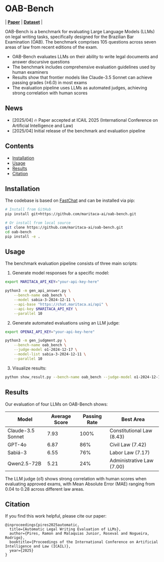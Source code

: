 # OAB-Bench
| [**Paper**](https://arxiv.org/abs/2504.21202) | [**Dataset**](https://huggingface.co/datasets/maritaca-ai/oab-bench) |

OAB-Bench is a benchmark for evaluating Large Language Models (LLMs) on legal writing tasks, specifically designed for the Brazilian Bar Examination (OAB). The benchmark comprises 105 questions across seven areas of law from recent editions of the exam.

- OAB-Bench evaluates LLMs on their ability to write legal documents and answer discursive questions
- The benchmark includes comprehensive evaluation guidelines used by human examiners
- Results show that frontier models like Claude-3.5 Sonnet can achieve passing grades (≥6.0) in most exams
- The evaluation pipeline uses LLMs as automated judges, achieving strong correlation with human scores

## News
- [2025/04] 🔥 Paper accepted at ICAIL 2025 (International Conference on Artificial Intelligence and Law)
- [2025/04] Initial release of the benchmark and evaluation pipeline

## Contents
- [Installation](#installation)
- [Usage](#usage)
- [Results](#results)
- [Citation](#citation)

## Installation

The codebase is based on [FastChat](https://github.com/lm-sys/FastChat) and can be installed via pip:

```bash
# Install from GitHub
pip install git+https://github.com/maritaca-ai/oab-bench.git

# Or install from local source
git clone https://github.com/maritaca-ai/oab-bench.git
cd oab-bench
pip install -e .
```

## Usage

The benchmark evaluation pipeline consists of three main scripts:

1. Generate model responses for a specific model:
```bash
export MARITACA_API_KEY="your-api-key-here"

python3 -m gen_api_answer.py \
    --bench-name oab_bench \
    --model sabia-3-2024-12-11 \
    --api-base "https://chat.maritaca.ai/api" \
    --api-key $MARITACA_API_KEY \
    --parallel 10
```

2. Generate automated evaluations using an LLM judge:
```bash
export OPENAI_API_KEY="your-api-key-here"

python3 -m gen_judgment.py \
    --bench-name oab_bench \
    --judge-model o1-2024-12-17 \
    --model-list sabia-3-2024-12-11 \
    --parallel 10
```

3. Visualize results:
```bash
python show_result.py --bench-name oab_bench --judge-model o1-2024-12-17
```

## Results

Our evaluation of four LLMs on OAB-Bench shows:

| Model | Average Score | Passing Rate | Best Area |
| --- | --- | --- | --- |
| Claude-3.5 Sonnet | 7.93 | 100% | Constitutional Law (8.43) |
| GPT-4o | 6.87 | 86% | Civil Law (7.42) |
| Sabiá-3 | 6.55 | 76% | Labor Law (7.17) |
| Qwen2.5-72B | 5.21 | 24% | Administrative Law (7.00) |

The LLM judge (o1) shows strong correlation with human scores when evaluating approved exams, with Mean Absolute Error (MAE) ranging from 0.04 to 0.28 across different law areas.

## Citation

If you find this work helpful, please cite our paper:

```
@inproceedings{pires2025automatic,
  title={Automatic Legal Writing Evaluation of LLMs},
  author={Pires, Ramon and Malaquias Junior, Roseval and Nogueira, Rodrigo},
  booktitle={Proceedings of the International Conference on Artificial Intelligence and Law (ICAIL)},
  year={2025}
}
```
